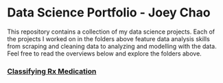 # Data Science Portfolio - Joey Chao

This repository contains a collection of my data science projects. Each of the projects I worked on in the folders above feature data analysis skills from scraping and cleaning data to analyzing and modelling with the data. Feel free to read the overviews below and explore the folders above.

### [Classifying Rx Medication](https://github.com/jowaychao/Classifying-Rx-Medication)

